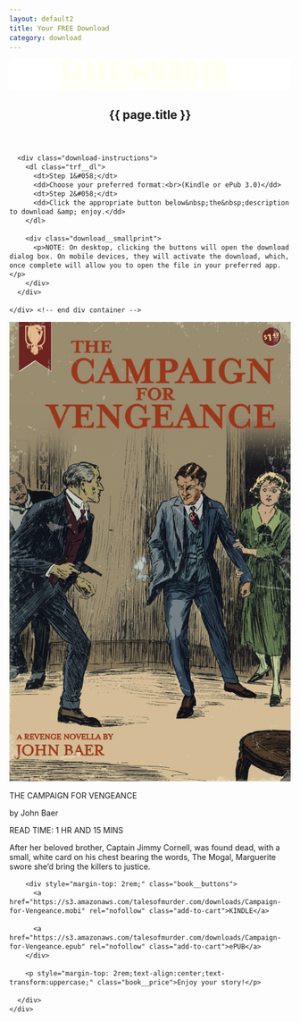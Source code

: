 ```yaml
---
layout: default2
title: Your FREE Download
category: download
---
```


<div class="{{ page.title }}">

  <header class="pagehead">
     <section class="pagetitle">
      <img class="hideonmobile" src="/assets/img/site/tmp12.svg" alt="Tales of Murder, for readers with time to kill!">
      <h1><span>{{ page.title }}</span></h1>
    </section> <!-- end div.pagetitle --> 
    
  </header>

  <section class="page-intro">
    <div class="trf__main">
      <!-- <h3 class="intro">Thanks for requesting your Enjoy the story.</h3> -->

      <div class="download-instructions">
        <dl class="trf__dl">
          <dt>Step 1&#058;</dt>
          <dd>Choose your preferred format:<br>(Kindle or ePub 3.0)</dd>
          <dt>Step 2&#058;</dt>
          <dd>Click the appropriate button below&nbsp;the&nbsp;description to download &amp; enjoy.</dd>
        </dl>

        <div class="download__smallprint">
          <p>NOTE: On desktop, clicking the buttons will open the download dialog box. On mobile devices, they will activate the download, which, once complete will allow you to open the file in your preferred app.</p>
        </div>
      </div>

    </div> <!-- end div container -->
  </section>
  
  <section class="intro">
    <div class="freebie">
      <img src="/assets/img/novellas/campaign-for-vengeance.jpg" alt="The Campaign for Vengeance by John Baer">
      <div class="freebie__inner">
        <p class="books__title">THE CAMPAIGN FOR VENGEANCE</p>
        <p class="books__author">by <span>John Baer</span></p>
        <p class="etr">READ TIME: 1 HR AND 15 MINS</p>
        <p>After her beloved brother, Captain Jimmy Cornell, was found dead, with a small, white card on his chest bearing the words, The Mogal, Marguerite swore she’d bring the killers to justice.</p>

        <div style="margin-top: 2rem;" class="book__buttons">
          <a href="https://s3.amazonaws.com/talesofmurder.com/downloads/Campaign-for-Vengeance.mobi" rel="nofollow" class="add-to-cart">KINDLE</a>
          
          <a href="https://s3.amazonaws.com/talesofmurder.com/downloads/Campaign-for-Vengeance.epub" rel="nofollow" class="add-to-cart">ePUB</a>
        </div>

        <p style="margin-top: 2rem;text-align:center;text-transform:uppercase;" class="book__price">Enjoy your story!</p>

      </div>
    </div>
  </section> <!-- end section intro -->

</div>